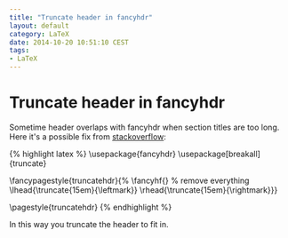 ```yaml
---
title: "Truncate header in fancyhdr"
layout: default
category: LaTeX
date: 2014-10-20 10:51:10 CEST
tags:
- LaTeX
---
```


# Truncate header in fancyhdr

Sometime header overlaps with fancyhdr when section titles are too long.
Here it's a possible fix from [stackoverflow](http://tex.stackexchange.com/questions/41277/how-to-cut-a-section-title-in-the-header):

{% highlight latex %}
\usepackage{fancyhdr}
\usepackage[breakall]{truncate}

\fancypagestyle{truncatehdr}{%
\fancyhf{} % remove everything
\lhead{\truncate{15em}{\leftmark}}
\rhead{\truncate{15em}{\rightmark}}}

\pagestyle{truncatehdr}
{% endhighlight %}

In this way you truncate the header to fit in.

